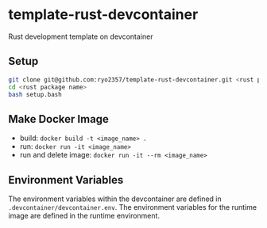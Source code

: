 
# template-rust-devcontainer

Rust development template on devcontainer

## Setup

```bash
git clone git@github.com:ryo2357/template-rust-devcontainer.git <rust package name>
cd <rust package name>
bash setup.bash
```

## Make Docker Image

- build: `docker build -t <image_name> .`
- run: `docker run -it <image_name>`
- run and delete image: `docker run -it --rm <image_name>`


## Environment Variables

The environment variables within the devcontainer are defined in `.devcontainer/devcontainer.env`. The environment variables for the runtime image are defined in the runtime environment.